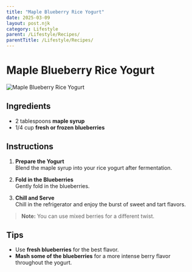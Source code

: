 ```yaml
---
title: "Maple Blueberry Rice Yogurt"
date: 2025-03-09
layout: post.njk
category: Lifestyle
parent: /Lifestyle/Recipes/
parentTitle: /Lifestyle/Recipes/
---
```

# Maple Blueberry Rice Yogurt

![Maple Blueberry Rice Yogurt](https://via.placeholder.com/150)

## Ingredients
- 2 tablespoons **maple syrup**
- 1/4 cup **fresh or frozen blueberries**

## Instructions
1. **Prepare the Yogurt**  
   Blend the maple syrup into your rice yogurt after fermentation.

2. **Fold in the Blueberries**  
   Gently fold in the blueberries.

3. **Chill and Serve**  
   Chill in the refrigerator and enjoy the burst of sweet and tart flavors.

> **Note:** You can use mixed berries for a different twist.

## Tips
- Use **fresh blueberries** for the best flavor.
- **Mash some of the blueberries** for a more intense berry flavor throughout the yogurt.
